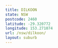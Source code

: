 ```yaml
---
title: DILKOON
state: NSW
postcode: 2460
latitude: -29.320772
longitude: 153.271074
url: /nsw/dilkoon/
layout: suburb
---
```

